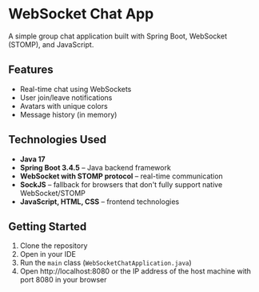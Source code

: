 # WebSocket Chat App
A simple group chat application built with Spring Boot, WebSocket (STOMP), and JavaScript.
## Features
- Real-time chat using WebSockets
- User join/leave notifications
- Avatars with unique colors
- Message history (in memory)
## Technologies Used
- **Java 17**
- **Spring Boot 3.4.5** – Java backend framework
- **WebSocket with STOMP protocol** – real-time communication
- **SockJS** – fallback for browsers that don't fully support native WebSocket/STOMP
- **JavaScript, HTML, CSS** – frontend technologies
  
## Getting Started

1. Clone the repository
2. Open in your IDE
3. Run the `main` class (`WebSocketChatApplication.java`)
4. Open http://localhost:8080 or the IP address of the host machine with port 8080 in your browser


